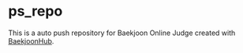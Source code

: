 # ps_repo
This is a auto push repository for Baekjoon Online Judge created with [BaekjoonHub](https://github.com/BaekjoonHub/BaekjoonHub).
